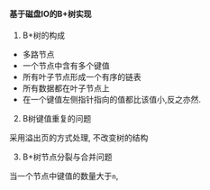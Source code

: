 
#### 基于磁盘IO的B+树实现

1. B+树的构成

+ 多路节点
+ 一个节点中含有多个键值
+ 所有叶子节点形成一个有序的链表
+ 所有数据都在叶子节点上
+ 在一个键值左侧指针指向的值都比该值小,反之亦然.

2. B树键值重复的问题

采用溢出页的方式处理, 不改变树的结构



3. B+树节点分裂与合并问题

当一个节点中键值的数量大于`n`,